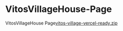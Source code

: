 # VitosVillageHouse-Page
VitosVillageHouse Page[vitos-village-vercel-ready.zip](https://github.com/user-attachments/files/21568439/vitos-village-vercel-ready.zip)
